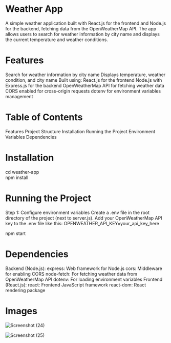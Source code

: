 # Weather App
A simple weather application built with React.js for the frontend and Node.js for the backend, fetching data from the OpenWeatherMap API. The app allows users to search for weather information by city name and displays the current temperature and weather conditions.

# Features
Search for weather information by city name
Displays temperature, weather condition, and city name
Built using:
React.js for the frontend
Node.js with Express.js for the backend
OpenWeatherMap API for fetching weather data
CORS enabled for cross-origin requests
dotenv for environment variables management

# Table of Contents
Features
Project Structure
Installation
Running the Project
Environment Variables
Dependencies

# Installation

cd weather-app\
npm install

# Running the Project
Step 1: Configure environment variables
Create a .env file in the root directory of the project (next to server.js).
Add your OpenWeatherMap API key to the .env file like this:
OPENWEATHER_API_KEY=your_api_key_here

npm start

# Dependencies
Backend (Node.js):
express: Web framework for Node.js
cors: Middleware for enabling CORS
node-fetch: For fetching weather data from OpenWeatherMap API
dotenv: For loading environment variables
Frontend (React.js):
react: Frontend JavaScript framework
react-dom: React rendering package

# Images

![Screenshot (24)](https://github.com/user-attachments/assets/5c14860f-2ffe-4d16-84ac-478f2c431e08)

![Screenshot (25)](https://github.com/user-attachments/assets/aa9468e4-0858-4e51-9d41-b3f34189f014)
